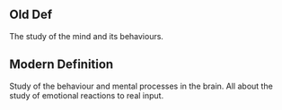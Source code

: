 
## Old Def
The study of the mind and its behaviours.

## Modern Definition
Study of the behaviour and mental processes in the brain. All about the study of emotional reactions to real input.